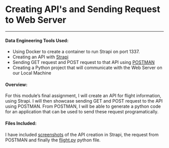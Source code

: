 # Creating API's and Sending Request to Web Server
---
#### Data Engineering Tools Used:
- Using Docker to create a container to run Strapi on port 1337.
- Creating an API with [Strapi](https://strapi.io)
- Sending GET request and POST request to that API using [POSTMAN](https://www.postman.com/)
- Creating a Python project that will communicate with the Web Server on our Local Machine

#### Overview:
For this module’s final assignment, I will create an API for flight information, using Strapi. I will then showcase sending GET and POST request to the API using POSTMAN. From POSTMAN, I will be able to generate a python code for an application that can be used to send these request programatically. 

#### Files Included: 
I have included [screenshots](https://github.com/adamrhans/Mod10_API-Request_WebServer/blob/main/Hans_Module10_FinalAssignment.docx) of the API creation in Strapi, the request from POSTMAN and finally the [flight.py](https://github.com/adamrhans/Mod10_API-Request_WebServer/blob/main/flight.py) python file. 
